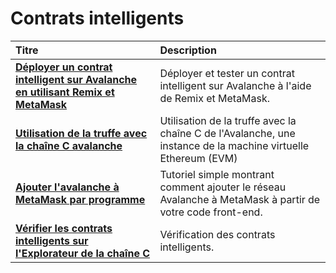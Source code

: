 # Contrats intelligents

| Titre | Description |
| :--- | :--- |
| [**Déployer un contrat intelligent sur Avalanche en utilisant Remix et MetaMask**](deploy-a-smart-contract-on-avalanche-using-remix-and-metamask.md) | Déployer et tester un contrat intelligent sur Avalanche à l'aide de Remix et MetaMask. |
| [**Utilisation de la truffe avec la chaîne C avalanche**](using-truffle-with-the-avalanche-c-chain.md) | Utilisation de la truffe avec la chaîne C de l'Avalanche, une instance de la machine virtuelle Ethereum \(EVM\) |
| [**Ajouter l'avalanche à MetaMask par programme**](add-avalanche-to-metamask-programmatically.md) | Tutoriel simple montrant comment ajouter le réseau Avalanche à MetaMask à partir de votre code front-end. |
| [**Vérifier les contrats intelligents sur l'Explorateur de la chaîne C**](verify-smart-contracts.md) | Vérification des contrats intelligents. |


